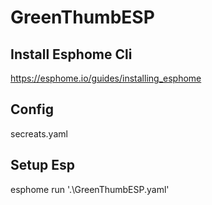 # GreenThumbESP

## Install Esphome Cli
https://esphome.io/guides/installing_esphome

## Config
secreats.yaml

## Setup Esp

esphome run '.\GreenThumbESP.yaml'